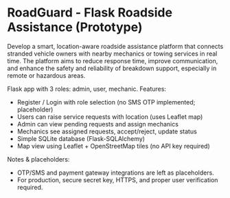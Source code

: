 # RoadGuard - Flask Roadside Assistance (Prototype)

Develop a smart, location-aware roadside assistance platform that connects stranded vehicle
owners with nearby mechanics or towing services in real time. The platform aims to reduce
response time, improve communication, and enhance the safety and reliability of breakdown
support, especially in remote or hazardous areas.

Flask app with 3 roles: admin, user, mechanic.
Features:
- Register / Login with role selection (no SMS OTP implemented; placeholder)
- Users can raise service requests with location (uses Leaflet map)
- Admin can view pending requests and assign mechanics
- Mechanics see assigned requests, accept/reject, update status
- Simple SQLite database (Flask-SQLAlchemy)
- Map view using Leaflet + OpenStreetMap tiles (no API key required)

Notes & placeholders:
- OTP/SMS and payment gateway integrations are left as placeholders.
- For production, secure secret key, HTTPS, and proper user verification required.
